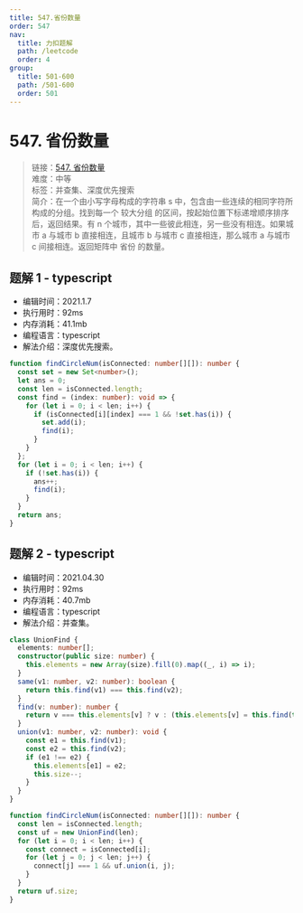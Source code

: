 ```yaml
---
title: 547.省份数量
order: 547
nav:
  title: 力扣题解
  path: /leetcode
  order: 4
group:
  title: 501-600
  path: /501-600
  order: 501
---
```


# 547. 省份数量

> 链接：[547. 省份数量](https://leetcode-cn.com/problems/number-of-provinces/)  
> 难度：中等  
> 标签：并查集、深度优先搜索  
> 简介：在一个由小写字母构成的字符串 s 中，包含由一些连续的相同字符所构成的分组。找到每一个 较大分组 的区间，按起始位置下标递增顺序排序后，返回结果。有 n 个城市，其中一些彼此相连，另一些没有相连。如果城市 a 与城市 b 直接相连，且城市 b 与城市 c 直接相连，那么城市 a 与城市 c 间接相连。返回矩阵中 省份 的数量。

## 题解 1 - typescript

- 编辑时间：2021.1.7
- 执行用时：92ms
- 内存消耗：41.1mb
- 编程语言：typescript
- 解法介绍：深度优先搜索。

```typescript
function findCircleNum(isConnected: number[][]): number {
  const set = new Set<number>();
  let ans = 0;
  const len = isConnected.length;
  const find = (index: number): void => {
    for (let i = 0; i < len; i++) {
      if (isConnected[i][index] === 1 && !set.has(i)) {
        set.add(i);
        find(i);
      }
    }
  };
  for (let i = 0; i < len; i++) {
    if (!set.has(i)) {
      ans++;
      find(i);
    }
  }
  return ans;
}
```

## 题解 2 - typescript

- 编辑时间：2021.04.30
- 执行用时：92ms
- 内存消耗：40.7mb
- 编程语言：typescript
- 解法介绍：并查集。

```typescript
class UnionFind {
  elements: number[];
  constructor(public size: number) {
    this.elements = new Array(size).fill(0).map((_, i) => i);
  }
  same(v1: number, v2: number): boolean {
    return this.find(v1) === this.find(v2);
  }
  find(v: number): number {
    return v === this.elements[v] ? v : (this.elements[v] = this.find(this.elements[v]));
  }
  union(v1: number, v2: number): void {
    const e1 = this.find(v1);
    const e2 = this.find(v2);
    if (e1 !== e2) {
      this.elements[e1] = e2;
      this.size--;
    }
  }
}

function findCircleNum(isConnected: number[][]): number {
  const len = isConnected.length;
  const uf = new UnionFind(len);
  for (let i = 0; i < len; i++) {
    const connect = isConnected[i];
    for (let j = 0; j < len; j++) {
      connect[j] === 1 && uf.union(i, j);
    }
  }
  return uf.size;
}
```
